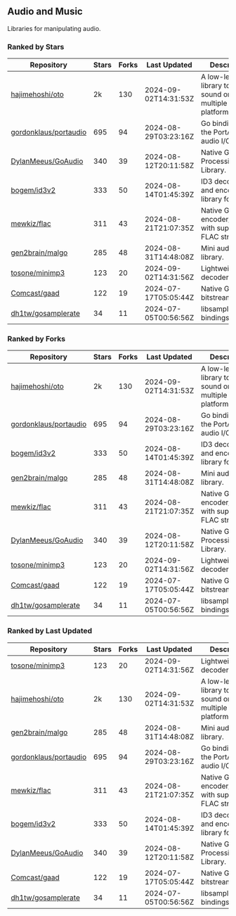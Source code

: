 ## Audio and Music

Libraries for manipulating audio.

### Ranked by Stars

| Repository | Stars | Forks | Last Updated | Description | 
|------------|-------|-------|--------------|-------------|
| [hajimehoshi/oto](https://github.com/hajimehoshi/oto) | 2k | 130 | 2024-09-02T14:31:53Z |  A low-level library to play sound on multiple platforms. |
| [gordonklaus/portaudio](https://github.com/gordonklaus/portaudio) | 695 | 94 | 2024-08-29T03:23:16Z |  Go bindings for the PortAudio audio I/O library. |
| [DylanMeeus/GoAudio](https://github.com/DylanMeeus/GoAudio) | 340 | 39 | 2024-08-12T20:11:58Z |  Native Go Audio Processing Library. |
| [bogem/id3v2](https://github.com/bogem/id3v2) | 333 | 50 | 2024-08-14T01:45:39Z |  ID3 decoding and encoding library for Go. |
| [mewkiz/flac](https://github.com/mewkiz/flac) | 311 | 43 | 2024-08-21T21:07:35Z |  Native Go FLAC encoder/decoder with support for FLAC streams. |
| [gen2brain/malgo](https://github.com/gen2brain/malgo) | 285 | 48 | 2024-08-31T14:48:08Z |  Mini audio library. |
| [tosone/minimp3](https://github.com/tosone/minimp3) | 123 | 20 | 2024-09-02T14:31:56Z |  Lightweight MP3 decoder library. |
| [Comcast/gaad](https://github.com/Comcast/gaad) | 122 | 19 | 2024-07-17T05:05:44Z |  Native Go AAC bitstream parser. |
| [dh1tw/gosamplerate](https://github.com/dh1tw/gosamplerate) | 34 | 11 | 2024-07-05T00:56:56Z |  libsamplerate bindings for go. |

### Ranked by Forks

| Repository | Stars | Forks | Last Updated | Description | 
|------------|-------|-------|--------------|-------------|
| [hajimehoshi/oto](https://github.com/hajimehoshi/oto) | 2k | 130 | 2024-09-02T14:31:53Z |  A low-level library to play sound on multiple platforms. |
| [gordonklaus/portaudio](https://github.com/gordonklaus/portaudio) | 695 | 94 | 2024-08-29T03:23:16Z |  Go bindings for the PortAudio audio I/O library. |
| [bogem/id3v2](https://github.com/bogem/id3v2) | 333 | 50 | 2024-08-14T01:45:39Z |  ID3 decoding and encoding library for Go. |
| [gen2brain/malgo](https://github.com/gen2brain/malgo) | 285 | 48 | 2024-08-31T14:48:08Z |  Mini audio library. |
| [mewkiz/flac](https://github.com/mewkiz/flac) | 311 | 43 | 2024-08-21T21:07:35Z |  Native Go FLAC encoder/decoder with support for FLAC streams. |
| [DylanMeeus/GoAudio](https://github.com/DylanMeeus/GoAudio) | 340 | 39 | 2024-08-12T20:11:58Z |  Native Go Audio Processing Library. |
| [tosone/minimp3](https://github.com/tosone/minimp3) | 123 | 20 | 2024-09-02T14:31:56Z |  Lightweight MP3 decoder library. |
| [Comcast/gaad](https://github.com/Comcast/gaad) | 122 | 19 | 2024-07-17T05:05:44Z |  Native Go AAC bitstream parser. |
| [dh1tw/gosamplerate](https://github.com/dh1tw/gosamplerate) | 34 | 11 | 2024-07-05T00:56:56Z |  libsamplerate bindings for go. |

### Ranked by Last Updated

| Repository | Stars | Forks | Last Updated | Description | 
|------------|-------|-------|--------------|-------------|
| [tosone/minimp3](https://github.com/tosone/minimp3) | 123 | 20 | 2024-09-02T14:31:56Z |  Lightweight MP3 decoder library. |
| [hajimehoshi/oto](https://github.com/hajimehoshi/oto) | 2k | 130 | 2024-09-02T14:31:53Z |  A low-level library to play sound on multiple platforms. |
| [gen2brain/malgo](https://github.com/gen2brain/malgo) | 285 | 48 | 2024-08-31T14:48:08Z |  Mini audio library. |
| [gordonklaus/portaudio](https://github.com/gordonklaus/portaudio) | 695 | 94 | 2024-08-29T03:23:16Z |  Go bindings for the PortAudio audio I/O library. |
| [mewkiz/flac](https://github.com/mewkiz/flac) | 311 | 43 | 2024-08-21T21:07:35Z |  Native Go FLAC encoder/decoder with support for FLAC streams. |
| [bogem/id3v2](https://github.com/bogem/id3v2) | 333 | 50 | 2024-08-14T01:45:39Z |  ID3 decoding and encoding library for Go. |
| [DylanMeeus/GoAudio](https://github.com/DylanMeeus/GoAudio) | 340 | 39 | 2024-08-12T20:11:58Z |  Native Go Audio Processing Library. |
| [Comcast/gaad](https://github.com/Comcast/gaad) | 122 | 19 | 2024-07-17T05:05:44Z |  Native Go AAC bitstream parser. |
| [dh1tw/gosamplerate](https://github.com/dh1tw/gosamplerate) | 34 | 11 | 2024-07-05T00:56:56Z |  libsamplerate bindings for go. |

